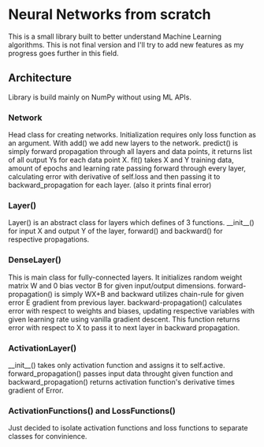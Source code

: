 # Neural Networks from scratch
This is a small library built to better understand Machine Learning algorithms. This is not final version and I'll try to add new features as my progress goes further in this field.
## Architecture
Library is build mainly on NumPy without using ML APIs.
### Network
Head class for creating networks. Initialization requires only loss function as an argument. 
With add() we add new layers to the network. 
predict() is simply forward propagation through all layers and data points, it returns list of all output Ys for each data point X.
fit() takes X and Y training data, amount of epochs and learning rate passing forward through every layer, calculating error with derivative of self.loss and then passing it to backward_propagation for each layer. (also it prints final error)
### Layer()
Layer() is an abstract class for layers which defines of 3 functions. \_\_init__() for input X and output Y of the layer, forward() and backward() for respective propagations.
### DenseLayer()
This is main class for fully-connected layers. It initializes random weight matrix W and 0 bias vector B for given input/output dimensions. 
forward-propagation() is simply WX+B and backward utilizes chain-rule for given error E gradient from previous layer. 
backward-propagation() calculates error with respect to weights and biases, updating respective variables with given learning rate using vanilla gradient descent. This function returns error with respect to X to pass it to next layer in backward propagation.
### ActivationLayer()
\_\_init__() takes only activation function and assigns it to self.active. 
forward_propagation() passes input data throught given function and backward_propagation() returns activation function's derivative times gradient of Error.
### ActivationFunctions() and LossFunctions()
Just decided to isolate activation functions and loss functions to separate classes for convinience.
